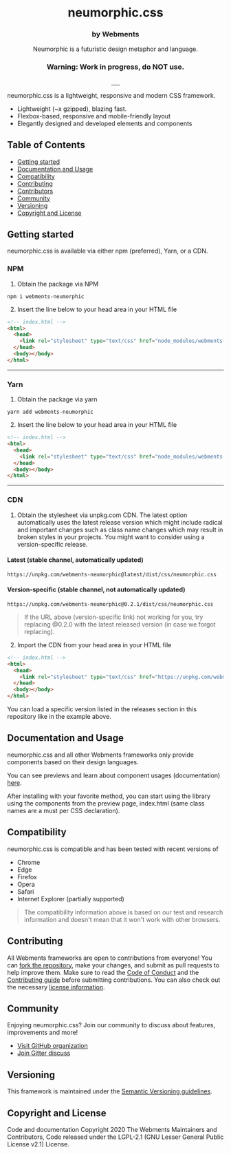 <p align="center">
  <h1 align="center">neumorphic.css</h1>
</p>

<h3 align="center">by Webments</h3>
<p align="center">Neumorphic is a futuristic design metaphor and language.</p>
<h3 align="center">Warning: Work in progress, do NOT use.</h3>

<p align="center">
  <a aria-label="npm" href="https://www.npmjs.com/package/webments-neumorphic">
    <img src="https://img.shields.io/npm/v/webments-neumorphic" alt="">
  </a>
    <a aria-label="npm bundle size" href="https://www.npmjs.com/package/webments-neumorphic">
    <img src="https://img.shields.io/bundlephobia/minzip/webments-neumorphic" alt="">
  </a>
  <a aria-label="github releases" href="https://github.com/Webments/neumorphic.css/releases">
    <img src="https://img.shields.io/github/v/release/webments/neumorphic.css" alt="">
  </a>
    <a aria-label="npm downloads" href="https://www.npmjs.com/package/webments-neumorphic">
    <img src="https://img.shields.io/npm/dt/webments-neumorphic" alt="">
  </a>
    <a aria-label="license" href="https://github.com/Webments/neumorphic.css/blob/master/LICENSE">
    <img src="https://img.shields.io/github/license/webments/neumorphic.css" alt="">
  </a>
    <a aria-label="gitter" href="https://gitter.im/Webments/community?utm_source=badge&utm_medium=badge&utm_campaign=pr-badge">
     <img src="https://badges.gitter.im/Webments/community.svg" alt="">
  </a>
</p>

neumorphic.css is a lightweight, responsive and modern CSS framework.

- Lightweight (~x gzipped), blazing fast.
- Flexbox-based, responsive and mobile-friendly layout
- Elegantly designed and developed elements and components

## Table of Contents
- [Getting started](#gettingstarted)
- [Documentation and Usage](#usage)
- [Compatibility](#compatibility)
- [Contributing](#contributing)
- [Contributors](#contributors)
- [Community](#community)
- [Versioning](#versioning)
- [Copyright and License](#license)

## <a name="gettingstarted"></a>Getting started
neumorphic.css is available via either npm (preferred), Yarn, or a CDN.

### NPM

1. Obtain the package via NPM

```shell
npm i webments-neumorphic
```
2. Insert the line below to your head area in your HTML file

```html
<!-- index.html -->
<html>
  <head>
    <link rel="stylesheet" type="text/css" href="node_modules/webments-neumorphic/dist/css/neumorphic.css" />
  </head>
  <body></body>
</html>
```
---

### Yarn

1. Obtain the package via yarn

```shell
yarn add webments-neumorphic
```

2. Insert the line below to your head area in your HTML file

```html
<!-- index.html -->
<html>
  <head>
    <link rel="stylesheet" type="text/css" href="node_modules/webments-neumorphic/dist/css/neumorphic.css" />
  </head>
  <body></body>
</html>
```

---

### CDN

1. Obtain the stylesheet via unpkg.com CDN. The latest option automatically uses the latest release version which might include radical and important changes such as class name changes which may result in broken styles in your projects. You might want to consider using a version-specific release.

#### Latest (stable channel, automatically updated)
```
https://unpkg.com/webments-neumorphic@latest/dist/css/neumorphic.css
```
#### Version-specific (stable channel, not automatically updated)
```
https://unpkg.com/webments-neumorphic@0.2.1/dist/css/neumorphic.css
```

> If the URL above (version-specific link) not working for you, try replacing @0.2.0 with the latest released version (in case we forgot replacing).

2. Import the CDN from your head area in your HTML file

```html
<!-- index.html -->
<html>
  <head>
    <link rel="stylesheet" type="text/css" href="https://unpkg.com/webments-neumorphic/dist/css/neumorphic.css" />
  </head>
  <body></body>
</html>
```

You can load a specific version listed in the releases section in this repository like in the example above.

## <a name="usage"></a>Documentation and Usage
neumorphic.css and all other Webments frameworks only provide components based on their design languages.

You can see previews and learn about component usages (documentation) [here](https://webments.github.io/neumorphic.css/).

After installing with your favorite method, you can start using the library using the components from the preview page, index.html (same class names are a must per CSS declaration).

## <a name="compatbility"></a>Compatibility
neumorphic.css is compatible and has been tested with recent versions of

- Chrome
- Edge
- Firefox
- Opera
- Safari
- Internet Explorer (partially supported)

> The compatibility information above is based on our test and research information and doesn't mean that it won't work with other browsers.

## <a name="contributing"></a>Contributing
All Webments frameworks are open to contributions from everyone! You can [fork the repository](https://github.com/Webments/neumorphic.css/fork), make your changes, and submit as pull requests to help improve them. Make sure to read the [Code of Conduct](https://github.com/Webments/neumorphic.css/blob/master/CODE_OF_CONDUCT.md) and the [Contributing guide](https://github.com/Webments/neumorphic.css/blob/master/CONTRIBUTING.md) before submitting contributions. You can also check out the necessary [license information](https://github.com/Webments/neumorphic.css/blob/master/LICENSE).

## <a name="community"></a>Community
Enjoying neumorphic.css? Join our community to discuss about features, improvements and more!

- [Visit GitHub organization](https://github.com/Webments)
- [Join Gitter discuss](https://gitter.im/Webments/general?utm_source=share-link&utm_medium=link&utm_campaign=share-link)

## <a name="versioning"></a>Versioning

This framework is maintained under the [Semantic Versioning guidelines](https://semver.org/).

## <a name="license"></a>Copyright and License

Code and documentation Copyright 2020 The Webments Maintainers and Contributors, Code released under the LGPL-2.1 (GNU Lesser General Public License v2.1) License.

